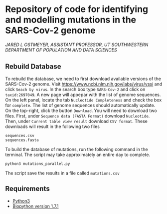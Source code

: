 # Repository of code for identifying and modelling mutations in the SARS-Cov-2 genome
###### JARED L OSTMEYER, ASSISTANT PROFESSOR, UT SOUTHWESTERN DEPARTMENT OF POPULATION AND DATA SCIENCES

## Rebuild Database

To rebuild the database, we need to first download available versions of the SARS-Cov-2 genome. Visit https://www.ncbi.nlm.nih.gov/labs/virus/vssi and click `Seach by virus`. In the search box type `SARS-Cov-2` and click on `taxid:2697049`. A new page will appepar with the list of genome sequences. On the left panel, locate the tab `Nucleotide Completeness` and check the box for `complete`. The list of genome sequences should automatically update. On the top-right, click the button `Download`. You will need to download two files. First, under `Sequence data (FASTA Format)` download `Nucleotide`. Then, under `Current table view result` download `CSV format`. These downloads will result in the following two files

```
sequences.csv
sequences.fasta
```

To build the database of mutations, run the following command in the terminal. The script may take approximately an entire day to complete.

```
python3 mutations_parallel.py
```

The script save the results in a file called `mutations.csv`

## Requirements

* [Python3](https://www.python.org/)
* [Biopython version 1.7.1](https://biopython.org/)
